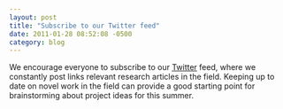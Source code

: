 ```yaml
---
layout: post
title: "Subscribe to our Twitter feed"
date: 2011-01-28 08:52:08 -0500
category: blog
---
```


We encourage everyone to subscribe to our <a href="http://twitter.com/#!/biomod">Twitter</a> feed, where we constantly post links relevant research articles in the field. Keeping up to date on novel work in the field can provide a good starting point for brainstorming about project ideas for this summer.

